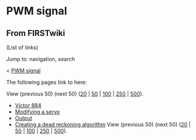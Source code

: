 # PWM signal

## From FIRSTwiki

(List of links)

Jump to: navigation, search

< [PWM signal](/index.php?title=PWM_signal&redirect=no "PWM signal")

The following pages link to here:

View (previous 50) (next 50) ([20](/index.php?title=Special:Whatlinkshere/PWM_signal&limit=20&from=0 "Special:Whatlinkshere/PWM signal") | [50](/index.php?title=Special:Whatlinkshere/PWM_signal&limit=50&from=0 "Special:Whatlinkshere/PWM signal") | [100](/index.php?title=Special:Whatlinkshere/PWM_signal&limit=100&from=0 "Special:Whatlinkshere/PWM signal") | [250](/index.php?title=Special:Whatlinkshere/PWM_signal&limit=250&from=0 "Special:Whatlinkshere/PWM signal") | [500](/index.php?title=Special:Whatlinkshere/PWM_signal&limit=500&from=0 "Special:Whatlinkshere/PWM signal")).

- [Victor 884](victor-884)
- [Modifying a servo](Modifying_a_servo "Modifying a servo")
- [Output](output)
- [Creating a dead reckoning algorithm](Creating_a_dead_reckoning_algorithm "Creating a dead reckoning algorithm") View (previous 50) (next 50) ([20](/index.php?title=Special:Whatlinkshere/PWM_signal&limit=20&from=0 "Special:Whatlinkshere/PWM signal") | [50](/index.php?title=Special:Whatlinkshere/PWM_signal&limit=50&from=0 "Special:Whatlinkshere/PWM signal") | [100](/index.php?title=Special:Whatlinkshere/PWM_signal&limit=100&from=0 "Special:Whatlinkshere/PWM signal") | [250](/index.php?title=Special:Whatlinkshere/PWM_signal&limit=250&from=0 "Special:Whatlinkshere/PWM signal") | [500](/index.php?title=Special:Whatlinkshere/PWM_signal&limit=500&from=0 "Special:Whatlinkshere/PWM signal")).

